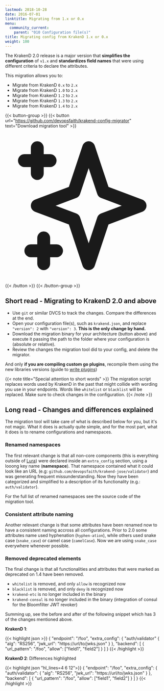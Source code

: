 ```yaml
---
lastmod: 2018-10-28
date: 2016-07-01
linktitle: Migrating from 1.x or 0.x
menu:
  community_current:
    parent: "010 Configuration file(s)"
title: Migrating config from KrakenD 1.x or 0.x
weight: 100
---
```


The KrakenD 2.0 release is a major version that **simplifies the configuration** of `v1.x` and **standardizes field names** that were using different criteria to declare the attributes.

This migration allows you to:

- Migrate from KrakenD `0.x` to `2.x`
- Migrate from KrakenD `1.0` to `2.x`
- Migrate from KrakenD `1.2` to `2.x`
- Migrate from KrakenD `1.3` to `2.x`
- Migrate from KrakenD `1.4` to `2.x`

{{< button-group >}}
{{< button url="https://github.com/devopsfaith/krakend-config-migrator" text="Download migration tool" >}}<svg xmlns="http://www.w3.org/2000/svg" class="h-6 w-6" fill="none" viewBox="0 0 24 24" stroke="currentColor"><path stroke-linecap="round" stroke-linejoin="round" stroke-width="2" d="M5 3v4M3 5h4M6 17v4m-2-2h4m5-16l2.286 6.857L21 12l-5.714 2.143L13 21l-2.286-6.857L5 12l5.714-2.143L13 3z" /></svg>
{{< /button >}}
{{< /button-group >}}


## Short read - Migrating to KrakenD 2.0 and above

- Use `git` or similar DVCS to track the changes. Compare the differences at the end.
- Open your configuration file(s), such as `krakend.json`, and replace `"version": 2` with `"version": 3`. **This is the only change by hand.**
- Download the migration binary for your architecture (button above) and execute it passing the path to the folder where your configuration is (absolute or relative).
- Review the changes the migration tool did to your config, and delete the migrator.

And only **if you are compiling custom go plugins**, recompile them using the new libraries versions (guide to [write plugins](/docs/extending/writing-plugins/))

{{< note title="Special attention to short words" >}}
The migration script replaces words used by KrakenD in the past that might collide with wording you use in your endpoints. Words like `whitelist` or `blacklist` will be replaced. Make sure to check changes in the configuration.
{{< /note >}}


## Long read - Changes and differences explained
The migration tool will take care of what is described below for you, but it's not magic. What it does is actually quite simple, and for the most part, what it does is to rename configurations and namespaces.

### Renamed namespaces
The first relevant change is that all non-core components (this is everything outside of [Lura](https://luraproject.org)) were declared inside an `extra_config` section, using a looong key name (**namespace**). That namespace contained what it could look like an URL (e.g: `github.com/devopsfaith/krakend-jose/validator`) and was generating frequent missunderstanding. Now they have been categorized and simplified to a description of its functionality (e.g.: `auth/validator`).

For the full list of renamed namespaces see the source code of the migration tool.

### Consistent attribute naming
Another relevant change is that some attributes have been renamed now to have a consistent naming accross all configurations. Prior to 2.0 some attributes name used hyphenation (`hyphen-ation`), while others used snake case (`snake_case`) or camel case (`camelCase`). Now we are using `snake_case` everywhere whenever possible.

### Removed deprecated elements
The final change is that all functionalities and attributes that were marked as deprecated on 1.4 have been removed.

- `whitelist` is removed, and only `allow` is recognized now
- `blacklist` is removed, and only `deny` is recognized now
- `krakend-etc` is no longer included in the binary
- `krakend-consul` is no longer included in the binary (integration of consul for the Bloomfilter JWT revoker)

Summing up, see the before and after of the following snippet which has 3 of the changes mentioned above.

**KrakenD 1**:

{{< highlight json >}}
{
    "endpoint": "/foo",
    "extra_config": {
        "auth/validator" {
            "alg": "RS256",
            "jwk_url": "https://url/to/jwks.json"
        }
    },
    "backend": [
        {
            "url_pattern": "/foo",
            "allow": ["field1", "field2"]
        }
    ]
}
{{< /highlight >}}


**KrakenD 2**:
Differences highlighted

{{< highlight json "hl_lines=4 6 12">}}
{
    "endpoint": "/foo",
    "extra_config": {
        "auth/validator": {
            "alg": "RS256",
            "jwk_url": "https://url/to/jwks.json"
        }
    },
    "backend": [
        {
            "url_pattern": "/foo",
            "allow": ["field1", "field2"]
        }
    ]
}
{{< /highlight >}}
